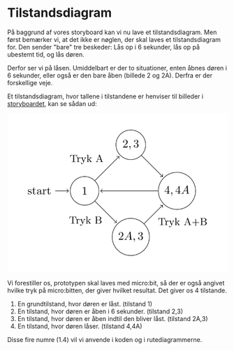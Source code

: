 # Tilstandsdiagram
På baggrund af vores storyboard kan vi nu lave et tilstandsdiagram. Men først bemærker vi, at det ikke er nøglen, der skal laves et tilstandsdiagram for. Den sender "bare" tre beskeder: Lås op i 6 sekunder, lås op på ubestemt tid, og lås døren.

Derfor ser vi på låsen. Umiddelbart er der to situationer, enten åbnes døren i 6 sekunder, eller også er den bare åben (billede 2 og 2A). Derfra er der forskellige veje.

Et tilstandsdiagram, hvor tallene i tilstandene er henviser til billeder i [storyboardet](./storyboardeks.md), kan se sådan ud:

![Tilstandsdiagram](./assets/tilstand.png)

Vi forestiller os, prototypen skal laves med micro:bit, så der er også angivet hvilke tryk på micro:bitten, der giver hvilket resultat. Det giver os 4 tilstande. 
1. En grundtilstand, hvor døren er låst. (tilstand 1)
2. En tilstand, hvor døren er åben i 6 sekunder. (tilstand 2,3)
3. En tilstand, hvor døren er åben indtil den bliver låst. (tilstand 2A,3)
4. En tilstand, hvor døren låser. (tilstand 4,4A)

Disse fire numre (1.4) vil vi anvende i koden og i rutediagrammerne.